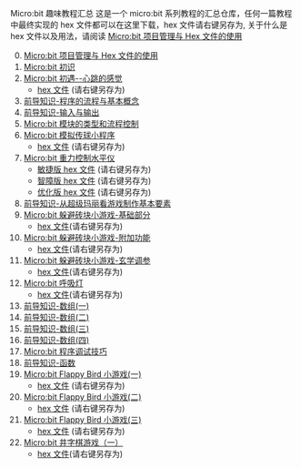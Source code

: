 Micro:bit 趣味教程汇总
这是一个 micro:bit 系列教程的汇总仓库，任何一篇教程中最终实现的 hex 文件都可以在这里下载，hex 文件请右键另存为, 关于什么是 hex 文件以及用法，请阅读 [Micro:bit 项目管理与 Hex 文件的使用](http://www.boydwang.com/2018/11/micro-bit-hex-files/)

0. [Micro:bit 项目管理与 Hex 文件的使用](http://www.boydwang.com/2018/11/micro-bit-hex-files/)
1. [Micro:bit 初识](http://www.boydwang.com/2018/09/microbit-meet/)
2. [Micro:bit 初遇--心跳的感觉](http://www.boydwang.com/2018/09/microbit-heartbeat/)
    + [hex 文件](https://raw.githubusercontent.com/ZhengkunWang/Microbit_Tutorial/master/hex_files/2-xintiao.hex) (请右键另存为)
3. [前导知识-程序的流程与基本概念](http://www.boydwang.com/2018/09/workflows-and-basic-concept/)
4. [前导知识-输入与输出](http://www.boydwang.com/category/open-source-hardware/micro-bit/)
5. [Micro:bit 模块的类型和流程控制](http://www.boydwang.com/2018/09/modules-and-flows/)
6. [Micro:bit 模拟传球小程序](http://www.boydwang.com/2018/09/microbit-chuanqiu/)
    + [hex 文件](https://raw.githubusercontent.com/ZhengkunWang/Microbit_Tutorial/master/hex_files/6-chuanqiu.hex) (请右键另存为)
7. [Micro:bit 重力控制水平仪](http://www.boydwang.com/2018/09/microbit-gravity-control/)
    + [敏捷版 hex 文件](https://raw.githubusercontent.com/ZhengkunWang/Microbit_Tutorial/master/hex_files/7-shuipingyi-minjie.hex)  (请右键另存为)
    + [智障版 hex 文件](https://raw.githubusercontent.com/ZhengkunWang/Microbit_Tutorial/master/hex_files/7-shuipingyi-zhizhang.hex)  (请右键另存为)
    + [优化版 hex 文件](https://raw.githubusercontent.com/ZhengkunWang/Microbit_Tutorial/master/hex_files/7-shuipingyi-youhua.hex)  (请右键另存为)
8. [前导知识-从超级玛丽看游戏制作基本要素](http://www.boydwang.com/2018/09/game-element/)
9. [Micro:bit 躲避砖块小游戏-基础部分](http://www.boydwang.com/2018/10/micro-bit-duobizhuankuai-basic/)
    + [hex 文件](https://raw.githubusercontent.com/ZhengkunWang/Microbit_Tutorial/master/hex_files/9-duobi-jichu.hex)(请右键另存为)
10. [Micro:bit 躲避砖块小游戏-附加功能](http://www.boydwang.com/2018/11/micro-bit-duobizhuankuai-extra/)
    + [hex 文件](https://raw.githubusercontent.com/ZhengkunWang/Microbit_Tutorial/master/hex_files/10-duobi-fujia.hex)(请右键另存为)
11. [Micro:bit 躲避砖块小游戏-玄学调参](http://www.boydwang.com/2018/11/micro-bit-duobizhuankuai-tiaocan/)
    + [hex 文件](https://raw.githubusercontent.com/ZhengkunWang/Microbit_Tutorial/master/hex_files/11-duobi-tiaocan.hex)(请右键另存为)
12. [Micro:bit 呼吸灯](http://www.boydwang.com/2018/12/microbit-huxideng/)
    + [hex 文件](https://raw.githubusercontent.com/ZhengkunWang/Microbit_Tutorial/master/hex_files/12-huxideng-simple.hex)(请右键另存为)
13. [前导知识-数组(一)](http://www.boydwang.com/2019/01/array-part-one/)
14. [前导知识-数组(二)](http://www.boydwang.com/2019/01/array-part-two/)
15. [前导知识-数组(三)](http://www.boydwang.com/2019/01/array-part-three/)
16. [前导知识-数组(四)](http://www.boydwang.com/2019/01/array-part-four/)
17. [Micro:bit 程序调试技巧](https://www.boydwang.com/2019/02/microbit-debug/)
18. [前导知识-函数](https://www.boydwang.com/2019/03/han-shu/)
19. [Micro:bit Flappy Bird 小游戏(一)](https://www.boydwang.com/2019/06/microbit-flappy-bird-1/)
    + [hex 文件](https://raw.githubusercontent.com/ZhengkunWang/Microbit_Tutorial/master/hex_files/19-tiaoyue.hex) (请右键另存为)
20. [Micro:bit Flappy Bird 小游戏(二)](https://www.boydwang.com/2019/06/microbit-flappy-bird-2/)
    + [hex 文件](https://raw.githubusercontent.com/ZhengkunWang/Microbit_Tutorial/master/hex_files/20-yidong.hex) (请右键另存为)
21. [Micro:bit Flappy Bird 小游戏(三)](https://www.boydwang.com/2019/07/microbit-flappy-bird-3/)
    + [hex 文件](https://raw.githubusercontent.com/ZhengkunWang/Microbit_Tutorial/master/hex_files/21-wanzheng-fennudexiaoniao.hex) (请右键另存为)
22. [Micro:bit 井字棋游戏（一）](https://www.boydwang.com/2019/11/microbit-jing-zi-qi-1/)
    + [hex 文件](https://raw.githubusercontent.com/ZhengkunWang/Microbit_Tutorial/master/hex_files/22-xo-1.hex)(请右键另存为)
